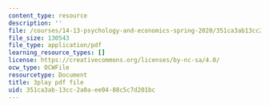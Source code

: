 ```yaml
---
content_type: resource
description: ''
file: /courses/14-13-psychology-and-economics-spring-2020/351ca3ab13cc2a0aee0488c5c7d201bc_K7QVIqV2QMk.pdf
file_size: 130543
file_type: application/pdf
learning_resource_types: []
license: https://creativecommons.org/licenses/by-nc-sa/4.0/
ocw_type: OCWFile
resourcetype: Document
title: 3play pdf file
uid: 351ca3ab-13cc-2a0a-ee04-88c5c7d201bc
---
```

